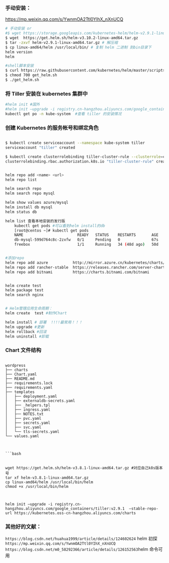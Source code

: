 ### 手动安装：
https://mp.weixin.qq.com/s/YwnmOA2Ttl0YIhX_nXnUCQ
```bash
# 手动安装 or 
#$ wget https://storage.googleapis.com/kubernetes-helm/helm-v2.9.1-linux-amd64.tar.gz #下载 Helm 二进制文件
$ wget  https://get.helm.sh/helm-v3.10.2-linux-amd64.tar.gz
$ tar -zxvf helm-v2.9.1-linux-amd64.tar.gz # 解压缩
$ cp linux-amd64/helm /usr/local/bin/ # 复制 helm 二进制 到bin目录下
helm version
helm 

#shell脚本安装
$ curl https://raw.githubusercontent.com/kubernetes/helm/master/scripts/get > get_helm.sh #
$ chmod 700 get_helm.sh
$ ./get_helm.sh
```

### 将 Tiller 安装在 kubernetes 集群中
```bash
#helm init #国外
#helm init —upgrade -i registry.cn-hangzhou.aliyuncs.com/google_containers/tiller:v2.9.1  —stable-repo-url https://kubernetes.oss-cn-hangzhou.aliyuncs.com/charts #国内
kubectl get po -n kube-system  #查看 tiller 的安装情况
```


### 创建 Kubernetes 的服务帐号和绑定角色
```bash

$ kubectl create serviceaccount --namespace kube-system tiller                               
serviceaccount "tiller" created

$ kubectl create clusterrolebinding tiller-cluster-rule --clusterrole=cluster-admin --serviceaccount=kube-system:tiller
clusterrolebinding.rbac.authorization.k8s.io "tiller-cluster-rule" created
```

```bash

helm repo add <name> <url>
helm repo list 

helm search repo
helm search repo mysql

helm show values azure/mysql
helm install db mysql  
helm status db 

helm list 查看本地安装的发行版
    kubectl get pods #可以看到helm install的db
    [root@centos ~]# kubectl get pods
    NAME                        READY   STATUS    RESTARTS       AGE
    db-mysql-599d764c8c-2zxfw   0/1     Pending   0              67s
    freebox                     1/1     Running   34 (48d ago)   50d


#添加repo
helm repo add azure           http://mirror.azure.cn/kubernetes/charts/                                                      
helm repo add rancher-stable  https://releases.rancher.com/server-charts/stable                                              
helm repo add bitnami         https://charts.bitnami.com/bitnami 


helm create test
helm package test
helm search nginx


# Helm管理应用生命周期：
helm create  test #制作Chart

helm install # 部署  !!!!最常用！！！
helm upgrade #更新
helm rollback #回滚
helm uninstall #卸载

```

### Chart 文件结构
```

wordpress
├── charts
├── Chart.yaml
├── README.md
├── requirements.lock
├── requirements.yaml
├── templates
│   ├── deployment.yaml
│   ├── externaldb-secrets.yaml
│   ├── _helpers.tpl
│   ├── ingress.yaml
│   ├── NOTES.txt
│   ├── pvc.yaml
│   ├── secrets.yaml
│   ├── svc.yaml
│   └── tls-secrets.yaml
└── values.yaml



```bash

 
wget https://get.helm.sh/helm-v3.8.1-linux-amd64.tar.gz #对应自己k8s版本号
tar xf helm-v3.8.1-linux-amd64.tar.gz
cp linux-amd64/helm /usr/local/bin/helm
chmod +x /usr/local/bin/helm



helm init —upgrade -i registry.cn-hangzhou.aliyuncs.com/google_containers/tiller:v2.9.1  —stable-repo-url https://kubernetes.oss-cn-hangzhou.aliyuncs.com/charts
```


### 其他好的文献：
`https://blog.csdn.net/huahua1999/article/details/124602624` helm 初探  
`https://mp.weixin.qq.com/s/YwnmOA2Ttl0YIhX_nXnUCQ` 
`https://blog.csdn.net/m0_58292366/article/details/126152563`helm 命令可用
